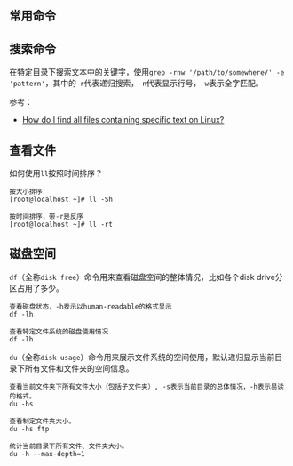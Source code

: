 ## 常用命令

## 搜索命令

在特定目录下搜索文本中的关键字，使用`grep -rnw '/path/to/somewhere/' -e 'pattern'`，其中的`-r`代表递归搜索，`-n`代表显示行号，`-w`表示全字匹配。


参考：

- [How do I find all files containing specific text on Linux?](https://stackoverflow.com/questions/16956810/how-do-i-find-all-files-containing-specific-text-on-linux)

## 查看文件

如何使用`ll`按照时间排序？

```
按大小排序
[root@localhost ~]# ll -Sh

按时间排序，带-r是反序
[root@localhost ~]# ll -rt
```

## 磁盘空间

`df`（全称`disk free`）命令用来查看磁盘空间的整体情况，比如各个disk drive分区占用了多少。

```
查看磁盘状态，-h表示以human-readable的格式显示
df -lh

查看特定文件系统的磁盘使用情况
df -lh
```

`du`（全称`disk usage`）命令用来展示文件系统的空间使用，默认递归显示当前目录下所有文件和文件夹的空间信息。

```
查看当前文件夹下所有文件大小（包括子文件夹）, -s表示当前目录的总体情况，-h表示易读的格式。
du -hs

查看制定文件夹大小。
du -hs ftp

统计当前目录下所有文件、文件夹大小。
du -h --max-depth=1
```
